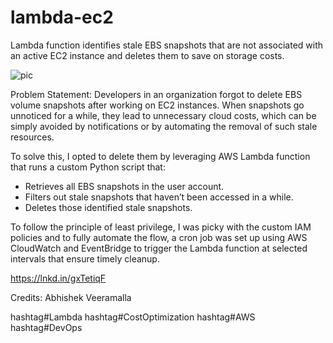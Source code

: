 # lambda-ec2
Lambda function identifies stale EBS snapshots that are not associated with an active EC2 instance and deletes them to save on storage costs.

![pic](https://github.com/user-attachments/assets/e6bbac64-e55e-4036-879f-6047ed4d3ae2)

Problem Statement: Developers in an organization forgot to delete EBS volume snapshots after working on EC2 instances. When snapshots go unnoticed for a while, they lead to unnecessary cloud costs, which can be simply avoided by notifications or by automating the removal of such stale resources.

To solve this, I opted to delete them by leveraging AWS Lambda function that runs a custom Python script that:

- Retrieves all EBS snapshots in the user account.
- Filters out stale snapshots that haven’t been accessed in a while.
- Deletes those identified stale snapshots.

To follow the principle of least privilege, I was picky with the custom IAM policies and to fully automate the flow, a cron job was set up using AWS CloudWatch and EventBridge to trigger the Lambda function at selected intervals that ensure timely cleanup.

https://lnkd.in/gxTetiqF

Credits: Abhishek Veeramalla

hashtag#Lambda hashtag#CostOptimization hashtag#AWS hashtag#DevOps
